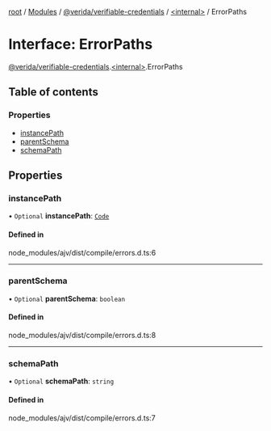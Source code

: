 [root](../README.md) / [Modules](../modules.md) / [@verida/verifiable-credentials](../modules/verida_verifiable_credentials.md) / [<internal\>](../modules/verida_verifiable_credentials._internal_.md) / ErrorPaths

# Interface: ErrorPaths

[@verida/verifiable-credentials](../modules/verida_verifiable_credentials.md).[<internal\>](../modules/verida_verifiable_credentials._internal_.md).ErrorPaths

## Table of contents

### Properties

- [instancePath](verida_verifiable_credentials._internal_.ErrorPaths.md#instancepath)
- [parentSchema](verida_verifiable_credentials._internal_.ErrorPaths.md#parentschema)
- [schemaPath](verida_verifiable_credentials._internal_.ErrorPaths.md#schemapath)

## Properties

### instancePath

• `Optional` **instancePath**: [`Code`](../modules/verida_verifiable_credentials._internal_.md#code)

#### Defined in

node_modules/ajv/dist/compile/errors.d.ts:6

___

### parentSchema

• `Optional` **parentSchema**: `boolean`

#### Defined in

node_modules/ajv/dist/compile/errors.d.ts:8

___

### schemaPath

• `Optional` **schemaPath**: `string`

#### Defined in

node_modules/ajv/dist/compile/errors.d.ts:7
